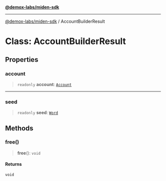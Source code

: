 [**@demox-labs/miden-sdk**](../README.md)

***

[@demox-labs/miden-sdk](../README.md) / AccountBuilderResult

# Class: AccountBuilderResult

## Properties

### account

> `readonly` **account**: [`Account`](Account.md)

***

### seed

> `readonly` **seed**: [`Word`](Word.md)

## Methods

### free()

> **free**(): `void`

#### Returns

`void`

